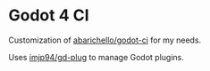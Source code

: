 # Godot 4 CI

Customization of [abarichello/godot-ci](https://github.com/abarichello/godot-ci) for my needs.

Uses [imjp94/gd-plug](https://github.com/imjp94/gd-plug) to manage Godot plugins.

